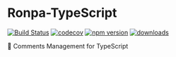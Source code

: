 # Ronpa-TypeScript

[![Build Status](https://travis-ci.org/SudoDotDog/Ronpa-TypeScript.svg?branch=master)](https://travis-ci.org/SudoDotDog/Ronpa-TypeScript)
[![codecov](https://codecov.io/gh/SudoDotDog/Ronpa-TypeScript/branch/master/graph/badge.svg)](https://codecov.io/gh/SudoDotDog/Ronpa-TypeScript)
[![npm version](https://badge.fury.io/js/ronpa)](https://www.npmjs.com/package/ronpa)
[![downloads](https://img.shields.io/npm/dm/ronpa)](https://www.npmjs.com/package/ronpa)

:speech_balloon: Comments Management for TypeScript
